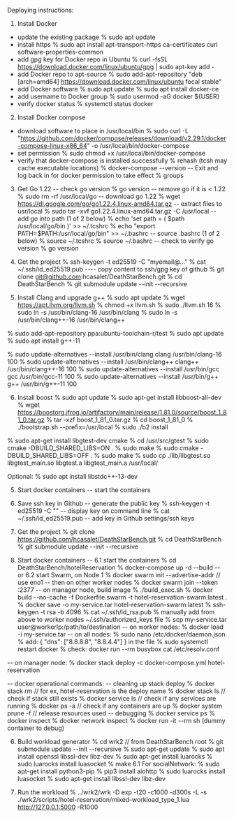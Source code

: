 Deploying instructions:
1. Install Docker
- update the existing package
  % sudo apt update
- install https
  % sudo apt install apt-transport-https ca-certificates curl software-properties-common
- add gpg key for Docker repo in Ubuntu
  % curl -fsSL https://download.docker.com/linux/ubuntu/gpg | sudo apt-key add -
- add Docker repo to apt-source
  % sudo add-apt-repository "deb [arch=amd64] https://download.docker.com/linux/ubuntu focal stable"
- add Docker software
  % sudo apt update
  % sudo apt install docker-ce
- add username to Docker group
  % sudo usermod -aG docker ${USER}
- verify docker status
  % systemctl status docker

2. Install Docker compose
- download software to place in /usr/local/bin
  % sudo curl -L "https://github.com/docker/compose/releases/download/v2.29.1/docker-compose-linux-x86_64" -o /usr/local/bin/docker-compose
- set permission
  % sudo chmod +x /usr/local/bin/docker-compose
- verify that docker-compose is installed successfully
  % rehash (tcsh may cache executable locations)
  % docker-compose --version
-- Exit and log back in for docker permission to take effect
  % groups

3. Get Go 1.22
-- check go version
  % go version
-- remove go if it is < 1.22
  % sudo rm -rf /usr/local/go
-- download go 1.22
  % wget https://dl.google.com/go/go1.22.4.linux-amd64.tar.gz
-- extract files to usr/local
  % sudo tar -xvf go1.22.4.linux-amd64.tar.gz -C /usr/local
-- add go into path (1 of 2 below)
  % echo 'set path = ( $path /usr/local/go/bin )' >> ~/.tcshrc
  % echo "export PATH=\$PATH:/usr/local/go/bin" >> ~/.bashrc
-- source .bashrc (1 of 2 below)
  % source ~/.tcshrc
  % source ~/.bashrc
-- check to verify go version
  % go version

4. Get the project
  % ssh-keygen -t ed25519 -C "myemail@..."
  % cat ~/.ssh/id_ed25519.pub ---- copy content to ssh/gpg key of github
  % git clone git@github.com:hcasalet/DeathStarBench.git
  % cd DeathStarBench
  % git submodule update --init --recursive

5. Install Clang and upgrade g++
  % sudo apt update
  % wget https://apt.llvm.org/llvm.sh
  % chmod +x llvm.sh
  % sudo ./llvm.sh 16
  % sudo ln -s /usr/bin/clang-16 /usr/bin/clang
  % sudo ln -s /usr/bin/clang++-16 /usr/bin/clang++

  % sudo add-apt-repository ppa:ubuntu-toolchain-r/test
  % sudo apt update
  % sudo apt install g++-11

  % sudo update-alternatives --install /usr/bin/clang clang /usr/bin/clang-16 100
  % sudo update-alternatives --install /usr/bin/clang++ clang++ /usr/bin/clang++-16 100
  % sudo update-alternatives --install /usr/bin/gcc gcc /usr/bin/gcc-11 100
  % sudo update-alternatives --install /usr/bin/g++ g++ /usr/bin/g++-11 100

6. Install boost
  % sudo apt update
  % sudo apt-get install libboost-all-dev
  % wget https://boostorg.jfrog.io/artifactory/main/release/1.81.0/source/boost_1_81_0.tar.gz
  % tar -xzf boost_1_81_0.tar.gz
  % cd boost_1_81_0
  % ./bootstrap.sh --prefix=/usr/local
  % sudo ./b2 install

  % sudo apt-get install libgtest-dev cmake
  % cd /usr/src/gtest
  % sudo cmake -DBUILD_SHARED_LIBS=ON .
  % sudo make
  % sudo cmake -DBUILD_SHARED_LIBS=OFF .
  % sudo make
  % sudo cp ./lib/libgtest.so libgtest_main.so libgtest.a libgtest_main.a /usr/local/

  Optional: 
  % sudo apt install libstdc++-13-dev

5. Start docker containers
-- start the containers
4. Save ssh key in Github
-- generate the public key
  % ssh-keygen -t ed25519 -C "<email>"
-- display key on command line
  % cat ~/.ssh/id_ed25519.pub 
-- add key in Github settings/ssh keys

5. Get the project
  % git clone https://github.com/hcasalet/DeathStarBench.git
  % cd DeathStarBench
  % git submodule update --init --recursive

6. Start docker containers
-- 6.1 start the containers
  % cd DeathStarBench/hotelReservation
  % docker-compose up -d --build
-- or 6.2 start Swarm, on Node 1
  % docker swarm init --advertise-addr <managerIp>  // use eno1
-- then on other worker nodes
  % docker swarm join --token <token> <managerIp>:2377
-- on manager node, build image
  % ./build_exec.sh
  % docker build --no-cache -f Dockerfile.swarm -t hotel-reservation-swarm:latest .
  % docker save -o my-service.tar hotel-reservation-swarm:latest
  % ssh-keygen -t rsa -b 4096
  % cat ~/.ssh/id_rsa.pub
  % manually add from above to worker nodes ~/.ssh/authorized_keys file
  % scp my-service.tar user@workerIp:/path/to/destination
-- on worker nodes:
  % docker load -i my-service.tar
-- on all nodes:
  % sudo nano /etc/docker/daemon.json 
  % add: {
            "dns": ["8.8.8.8", "8.8.4.4"]
         } in the file
  % sudo systemctl restart docker
  % check: docker run --rm busybox cat /etc/resolv.conf

-- on manager node:
  % docker stack deploy -c docker-compose.yml hotel-reservation

-- docker operational commands:
-- cleaning up stack deploy
  % docker stack rm <deploy-name>  // for ex, hotel-reservation is the deploy name
  % docker stack ls    // check if stack still exists
  % docker service ls    // check if any services are running
  % docker ps -a         // check if any containers are up
  % docker system prune -f     // release resources used
-- debugging
  % docker service ps <service-name>
  % docker inspect <task-id>
  % docker network inspect <overlay-network-name>
  % docker run -it --rm <image-name> sh  (dummy container to debug)


6. Build workload generator
  % cd wrk2   // from DeathStarBench root
  % git submodule update --init --recursive
  % sudo apt-get update
  % sudo apt install openssl libssl-dev libz-dev
  % sudo apt-get install luarocks
  % sudo luarocks install luasocket
  % make
6.1 For socialNetwork:
  % sudo apt-get install python3-pip
  % pip3 install aiohttp
  % sudo luarocks install luasocket
  % sudo apt-get install libssl-dev libz-dev

7. Run the workload
  % ../wrk2/wrk -D exp -t20 -c1000 -d300s -L -s ./wrk2/scripts/hotel-reservation/mixed-workload_type_1.lua http://127.0.0.1:5000 -R1000
